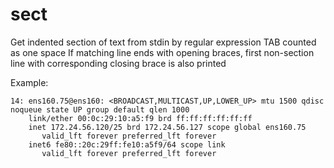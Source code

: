 # sect

Get indented section of text from stdin by regular expression
TAB counted as one space
If matching line ends with opening braces, first non-section line with corresponding closing brace is also printed

Example:
```# ip addr | sect ens160\.75
14: ens160.75@ens160: <BROADCAST,MULTICAST,UP,LOWER_UP> mtu 1500 qdisc noqueue state UP group default qlen 1000
    link/ether 00:0c:29:10:a5:f9 brd ff:ff:ff:ff:ff:ff
    inet 172.24.56.120/25 brd 172.24.56.127 scope global ens160.75
       valid_lft forever preferred_lft forever
    inet6 fe80::20c:29ff:fe10:a5f9/64 scope link 
       valid_lft forever preferred_lft forever
```
